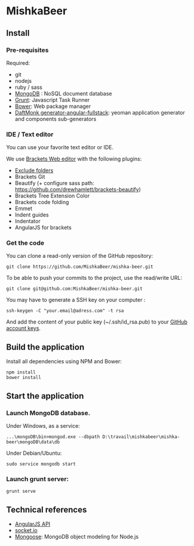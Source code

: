 MishkaBeer
==========

## Install

### Pre-requisites

Required: 

* git
* nodejs
* ruby / sass
* [MongoDB](http://www.mongodb.org) : NoSQL document database
* [Grunt](http://gruntjs.com): Javascript Task Runner
* [Bower](http://bower.io): Web package manager
* [DaftMonk generator-angular-fullstack](https://github.com/DaftMonk/generator-angular-fullstack): yeoman application generator and components sub-generators

### IDE / Text editor

You can use your favorite text editor or IDE. 

We use [Brackets Web editor](http://brackets.io) with the following plugins:

* [Exclude folders](https://github.com/gruehle/exclude-folders)
* Brackets Git
* Beautify (+ configure sass path: https://github.com/drewhamlett/brackets-beautify)
* Brackets Tree Extension Color
* Brackets code folding
* Emmet
* Indent guides
* Indentator
* AngularJS for brackets

### Get the code

You can clone a read-only version of the GitHub repository:

    git clone https://github.com/MishkaBeer/mishka-beer.git
    
To be able to push your commits to the project, use the read/write URL:

    git clone git@github.com:MishkaBeer/mishka-beer.git
    
You may have to generate a SSH key on your computer :

    ssh-keygen -C "your.email@adress.com" -t rsa
    
And add the content of your public key (~/.ssh/id_rsa.pub) to your [GitHub account keys](https://github.com/settings/ssh).

## Build the application

Install all dependencies using NPM and Bower:


    npm install
    bower install

## Start the application

### Launch MongoDB database.
    
Under Windows, as a service:
    
    ...\mongoDB\bin>mongod.exe --dbpath D:\travail\mishkabeer\mishka-beer\mongoDB\data\db

Under Debian/Ubuntu:

    sudo service mongodb start
    
### Launch grunt server:

    grunt serve

## Technical references

* [AngularJS API](https://docs.angularjs.org/api)
* [socket.io](http://socket.io)
* [Mongoose](http://mongoosejs.com): MongoDB object modeling for Node.js